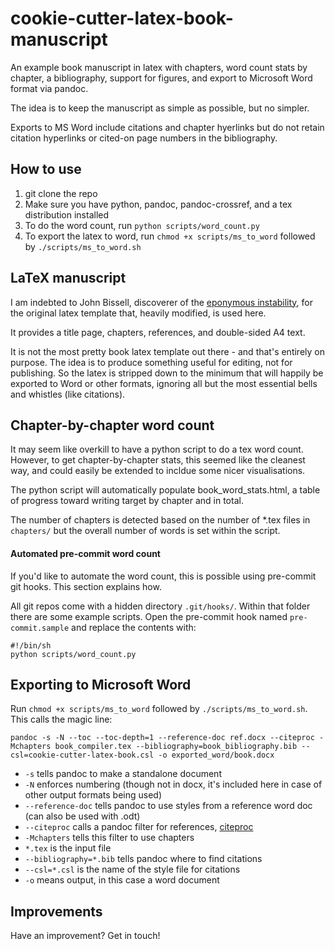 # cookie-cutter-latex-book-manuscript
An example book manuscript in latex with chapters, word count stats by chapter, a bibliography, support for figures, and export to Microsoft Word format via pandoc. 

The idea is to keep the manuscript as simple as possible, but no simpler.

Exports to MS Word include citations and chapter hyerlinks but do not retain citation hyperlinks or cited-on page numbers in the bibliography.

## How to use
1. git clone the repo
2. Make sure you have python, pandoc, pandoc-crossref, and a tex distribution  installed
3. To do the word count, run ``python scripts/word_count.py``
4. To export the latex to word, run ``chmod +x scripts/ms_to_word`` followed by ``./scripts/ms_to_word.sh``

## LaTeX manuscript

I am indebted to John Bissell, discoverer of the [eponymous instability](https://doi.org/10.1103/PhysRevLett.105.175001), for the original latex template that, heavily modified, is used here.

It provides a title page, chapters, references, and double-sided A4 text.

It is not the most pretty book latex template out there - and that's entirely on purpose. The idea is to produce something useful for editing, not for publishing. So the latex is stripped down to the minimum that will happily be exported to Word or other formats, ignoring all but the most essential bells and whistles (like citations).

## Chapter-by-chapter word count

It may seem like overkill to have a python script to do a tex word count. However, to get chapter-by-chapter stats, this seemed like the cleanest way, and could easily be extended to incldue some nicer visualisations.

The python script will automatically populate book_word_stats.html, a table of progress toward writing target by chapter and in total.

The number of chapters is detected based on the number of *.tex files in ``chapters/`` but the overall number of words is set within the script.

#### Automated pre-commit word count

If you'd like to automate the word count, this is possible using pre-commit git hooks. This section explains how.

All git repos come with a hidden directory `.git/hooks/`. Within that folder there are some example scripts. Open the pre-commit hook named `pre-commit.sample` and replace the contents with:
```
#!/bin/sh
python scripts/word_count.py
```

## Exporting to Microsoft Word

Run ``chmod +x scripts/ms_to_word`` followed by ``./scripts/ms_to_word.sh``. This calls the magic line:

`pandoc -s -N --toc --toc-depth=1 --reference-doc ref.docx --citeproc -Mchapters book_compiler.tex --bibliography=book_bibliography.bib --csl=cookie-cutter-latex-book.csl -o exported_word/book.docx`

- `-s` tells pandoc to make a standalone document
- `-N` enforces numbering (though not in docx, it's included here in case of other output formats being used)
- `--reference-doc` tells pandoc to use styles from a reference word doc (can also be used with .odt)
- `--citeproc` calls a pandoc filter for references, [citeproc](https://github.com/jgm/citeproc)
- `-Mchapters` tells this filter to use chapters
- `*.tex` is the input file
- `--bibliography=*.bib` tells pandoc where to find citations
- `--csl=*.csl` is the name of the style file for citations
- `-o` means output, in this case a word document

## Improvements

Have an improvement? Get in touch!
